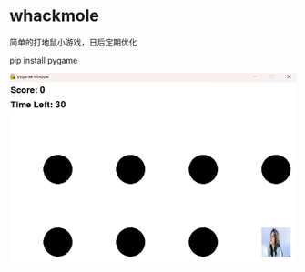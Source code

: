 # whackmole

简单的打地鼠小游戏，日后定期优化

pip install pygame


![1736513772879](image/README/1736513772879.png)
